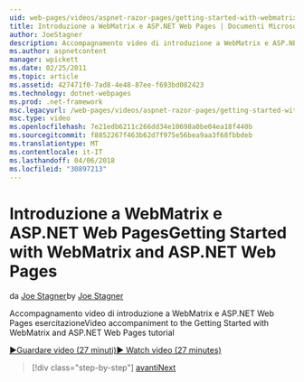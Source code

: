 ```yaml
---
uid: web-pages/videos/aspnet-razor-pages/getting-started-with-webmatrix-and-aspnet-web-pages
title: Introduzione a WebMatrix e ASP.NET Web Pages | Documenti Microsoft
author: JoeStagner
description: Accompagnamento video di introduzione a WebMatrix e ASP.NET Web Pages esercitazione
ms.author: aspnetcontent
manager: wpickett
ms.date: 02/25/2011
ms.topic: article
ms.assetid: 427471f0-7ad8-4e48-87ee-f693bd082423
ms.technology: dotnet-webpages
ms.prod: .net-framework
msc.legacyurl: /web-pages/videos/aspnet-razor-pages/getting-started-with-webmatrix-and-aspnet-web-pages
msc.type: video
ms.openlocfilehash: 7e21edb6211c266dd34e10698a0be04ea18f440b
ms.sourcegitcommit: f8852267f463b62d7f975e56bea9aa3f68fbbdeb
ms.translationtype: MT
ms.contentlocale: it-IT
ms.lasthandoff: 04/06/2018
ms.locfileid: "30897213"
---
```

<a name="getting-started-with-webmatrix-and-aspnet-web-pages"></a><span data-ttu-id="ec665-103">Introduzione a WebMatrix e ASP.NET Web Pages</span><span class="sxs-lookup"><span data-stu-id="ec665-103">Getting Started with WebMatrix and ASP.NET Web Pages</span></span>
====================
<span data-ttu-id="ec665-104">da [Joe Stagner](https://github.com/JoeStagner)</span><span class="sxs-lookup"><span data-stu-id="ec665-104">by [Joe Stagner](https://github.com/JoeStagner)</span></span>

<span data-ttu-id="ec665-105">Accompagnamento video di introduzione a WebMatrix e ASP.NET Web Pages esercitazione</span><span class="sxs-lookup"><span data-stu-id="ec665-105">Video accompaniment to the Getting Started with WebMatrix and ASP.NET Web Pages tutorial</span></span>

[<span data-ttu-id="ec665-106">&#9654;Guardare video (27 minuti)</span><span class="sxs-lookup"><span data-stu-id="ec665-106">&#9654; Watch video (27 minutes)</span></span>](https://channel9.msdn.com/Blogs/ASP-NET-Site-Videos/getting-started-with-webmatrix-and-aspnet-web-pages)

> [!div class="step-by-step"]
> [<span data-ttu-id="ec665-107">avanti</span><span class="sxs-lookup"><span data-stu-id="ec665-107">Next</span></span>](introduction-to-aspnet-web-programming-using-the-razor-syntax.md)
